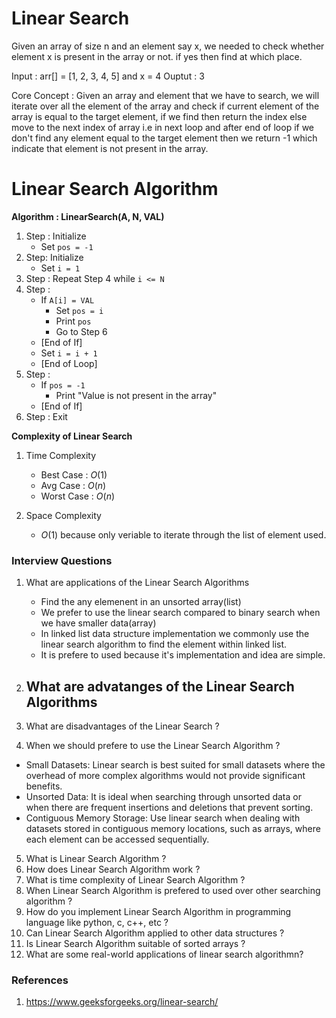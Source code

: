 # Linear Search 
Given an array of size n and an element say x, we needed to check whether element x is present in the array or not. if yes then find at which place.

Input : arr[] = [1, 2, 3, 4, 5] and x = 4
Ouptut : 3

Core Concept : Given an array and element that we have to search, we will iterate over all the element of the array and check if current element of the array is equal to the target element, if we find then return the index else move to the next index of array i.e in next loop and after end of loop if we don't find any element equal to the target element then we return -1 which indicate that element is not present in the array.

# Linear Search Algorithm

**Algorithm : LinearSearch(A, N, VAL)**

1. Step : Initialize
    - Set `pos = -1`
2. Step: Initialize
    - Set `i = 1`
3. Step : Repeat Step 4 while `i <= N`
4. Step :
    - If `A[i] = VAL`
        - Set `pos = i`
        - Print `pos`
        - Go to Step 6
    - [End of If]
    - Set `i = i + 1`
    - [End of Loop]
5. Step :
    - If `pos = -1`
         - Print "Value is not present in the array"
    - [End of If]
6. Step : Exit

**Complexity of Linear Search**
1. Time Complexity
    - Best Case : $O(1)$
    - Avg Case : $O(n)$
    - Worst Case : $O(n)$

2. Space Complexity 
   - $O(1)$ because only veriable to iterate through the list of element used.

### Interview Questions
1. What are applications of the Linear Search Algorithms
   - Find the any elemenent in an unsorted array(list)
   - We prefer to use the linear search compared to binary search when we have smaller data(array)
   - In linked list data structure implementation we commonly use the linear search algorithm to find the element within linked list.
   - It is prefere to used because it's implementation and idea are simple.
2. What are advatanges of the Linear Search Algorithms
   - 

3. What are disadvantages of the Linear Search ?

4. When we should prefere to use the Linear Search Algorithm ? 
- Small Datasets: Linear search is best suited for small datasets where the overhead of more complex algorithms would not provide significant benefits.
- Unsorted Data: It is ideal when searching through unsorted data or when there are frequent insertions and deletions that prevent sorting.
- Contiguous Memory Storage: Use linear search when dealing with datasets stored in contiguous memory locations, such as arrays, where each element can be accessed sequentially.

5. What is Linear Search Algorithm ?
6. How does Linear Search Algorithm work ?
7. What is time complexity of Linear Search Algorithm ?
8. When Linear Search Algorithm is prefered to used over other searching algorithm ?
9. How do you implement Linear Search Algorithm in programming language like python, c, c++, etc ?
10. Can Linear Search Algorithm applied to other data structures ?
11. Is Linear Search Algorithm suitable of sorted arrays ?
12. What are some real-world applications of linear search algorithmn?


### References
1. https://www.geeksforgeeks.org/linear-search/
